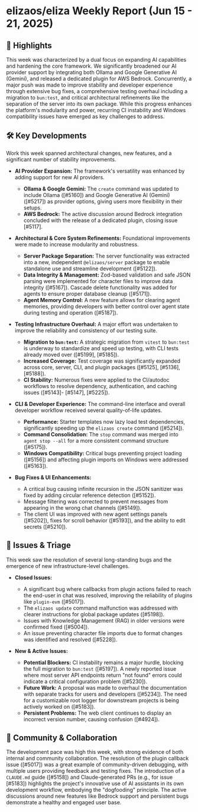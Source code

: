 # elizaos/eliza Weekly Report (Jun 15 - 21, 2025)

## 🚀 Highlights
This week was characterized by a dual focus on expanding AI capabilities and hardening the core framework. We significantly broadened our AI provider support by integrating both Ollama and Google Generative AI (Gemini), and released a dedicated plugin for AWS Bedrock. Concurrently, a major push was made to improve stability and developer experience through extensive bug fixes, a comprehensive testing overhaul including a migration to `bun:test`, and critical architectural refinements like the separation of the server into its own package. While this progress enhances the platform's modularity and power, recurring CI instability and Windows compatibility issues have emerged as key challenges to address.

## 🛠️ Key Developments
Work this week spanned architectural changes, new features, and a significant number of stability improvements.

*   **AI Provider Expansion:** The framework's versatility was enhanced by adding support for new AI providers.
    *   **Ollama & Google Gemini:** The `create` command was updated to include Ollama ([#5160]) and Google Generative AI (Gemini) ([#5217]) as provider options, giving users more flexibility in their setups.
    *   **AWS Bedrock:** The active discussion around Bedrock integration concluded with the release of a dedicated plugin, closing issue [#5117].

*   **Architectural & Core System Refinements:** Foundational improvements were made to increase modularity and robustness.
    *   **Server Package Separation:** The server functionality was extracted into a new, independent `@elizaos/server` package to enable standalone use and streamline development ([#5122]).
    *   **Data Integrity & Management:** Zod-based validation and safe JSON parsing were implemented for character files to improve data integrity ([#5167]). Cascade delete functionality was added for agents to ensure proper database cleanup ([#5171]).
    *   **Agent Memory Control:** A new feature allows for clearing agent memories, providing developers with better control over agent state during testing and operation ([#5187]).

*   **Testing Infrastructure Overhaul:** A major effort was undertaken to improve the reliability and consistency of our testing suite.
    *   **Migration to `bun:test`:** A strategic migration from `vitest` to `bun:test` is underway to standardize and speed up testing, with CLI tests already moved over ([#5199], [#5185]).
    *   **Increased Coverage:** Test coverage was significantly expanded across core, server, CLI, and plugin packages ([#5125], [#5136], [#5188]).
    *   **CI Stability:** Numerous fixes were applied to the CI/autodoc workflows to resolve dependency, authentication, and caching issues ([#5143]- [#5147], [#5225]).

*   **CLI & Developer Experience:** The command-line interface and overall developer workflow received several quality-of-life updates.
    *   **Performance:** Starter templates now lazy load test dependencies, significantly speeding up the `elizaos create` command ([#5214]).
    *   **Command Consolidation:** The `stop` command was merged into `agent stop --all` for a more consistent command structure ([#5175]).
    *   **Windows Compatibility:** Critical bugs preventing project loading ([#5156]) and affecting plugin imports on Windows were addressed ([#5163]).

*   **Bug Fixes & UI Enhancements:**
    *   A critical bug causing infinite recursion in the JSON sanitizer was fixed by adding circular reference detection ([#5152]).
    *   Message filtering was corrected to prevent messages from appearing in the wrong chat channels ([#5149]).
    *   The client UI was improved with new agent settings panels ([#5202]), fixes for scroll behavior ([#5193]), and the ability to edit secrets ([#5210]).

## 🐛 Issues & Triage
This week saw the resolution of several long-standing bugs and the emergence of new infrastructure-level challenges.

*   **Closed Issues:**
    *   A significant bug where callbacks from plugin actions failed to reach the end-user in chat was resolved, improving the reliability of plugins like `plugin-evm` ([#5017]).
    *   The `elizaos update` command malfunction was addressed with clearer instructions for global package updates ([#5198]).
    *   Issues with Knowledge Management (RAG) in older versions were confirmed fixed ([#5004]).
    *   An issue preventing character file imports due to format changes was identified and resolved ([#5228]).

*   **New & Active Issues:**
    *   **Potential Blockers:** CI instability remains a major hurdle, blocking the full migration to `bun:test` ([#5197]). A newly reported issue where most server API endpoints return "not found" errors could indicate a critical configuration problem ([#5230]).
    *   **Future Work:** A proposal was made to overhaul the documentation with separate tracks for users and developers ([#5234]). The need for a customizable root logger for downstream projects is being actively worked on ([#5183]).
    *   **Persistent Problems:** The web client continues to display an incorrect version number, causing confusion ([#4924]).

## 💬 Community & Collaboration
The development pace was high this week, with strong evidence of both internal and community collaboration. The resolution of the plugin callback issue ([#5017]) was a great example of community-driven debugging, with multiple users providing feedback and testing fixes. The introduction of a `CLAUDE.md` guide ([#5158]) and Claude-generated PRs (e.g., for issue [#5183]) highlights the project's innovative use of AI assistants in its own development workflow, embodying the "dogfooding" principle. The active discussions around new features like Bedrock support and persistent bugs demonstrate a healthy and engaged user base.